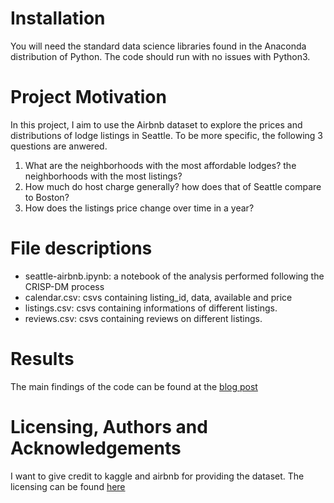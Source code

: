 # Installation
You will need the standard data science libraries found in the Anaconda distribution of Python. The code should run with no issues with Python3.

# Project Motivation
In this project, I aim to use the Airbnb dataset to explore the prices and distributions of lodge listings in Seattle. To be more specific, 
the following 3 questions are anwered.
1. What are the neighborhoods with the most affordable lodges? the neighborhoods with the most listings?
2. How much do host charge generally? how does that of Seattle compare to Boston?
3. How does the listings price change over time in a year?

# File descriptions
- seattle-airbnb.ipynb: a notebook of the analysis performed following the CRISP-DM process
- calendar.csv: csvs containing listing_id, data, available and price
- listings.csv: csvs containing informations of different listings.
- reviews.csv: csvs containing reviews on different listings.

# Results
The main findings of the code can be found at the [blog post](https://yzxiao.medium.com/)

# Licensing, Authors and Acknowledgements
I want to give credit to kaggle and airbnb for providing the dataset. The licensing can be found [here](https://www.kaggle.com/airbnb/seattle)
